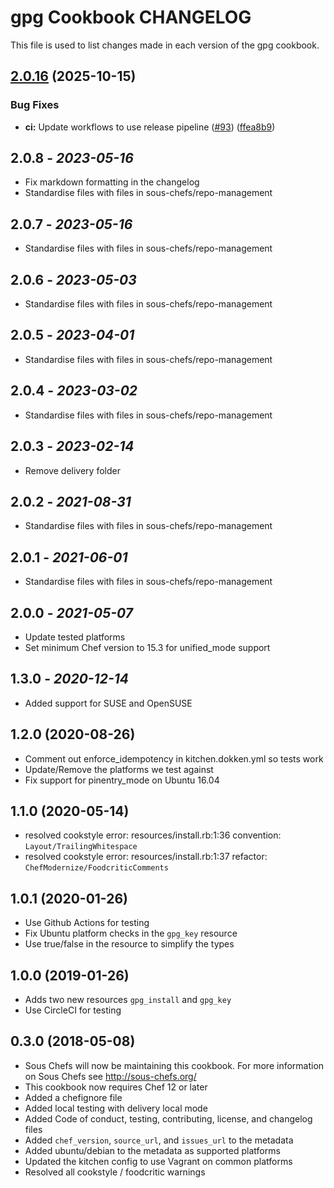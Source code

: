 # gpg Cookbook CHANGELOG

This file is used to list changes made in each version of the gpg cookbook.

## [2.0.16](https://github.com/sous-chefs/gpg/compare/2.0.15...v2.0.16) (2025-10-15)


### Bug Fixes

* **ci:** Update workflows to use release pipeline ([#93](https://github.com/sous-chefs/gpg/issues/93)) ([ffea8b9](https://github.com/sous-chefs/gpg/commit/ffea8b92849b3277ad4253d3dfbf1add5b7943ac))

## 2.0.8 - *2023-05-16*

* Fix markdown formatting in the changelog
* Standardise files with files in sous-chefs/repo-management

## 2.0.7 - *2023-05-16*

* Standardise files with files in sous-chefs/repo-management

## 2.0.6 - *2023-05-03*

* Standardise files with files in sous-chefs/repo-management

## 2.0.5 - *2023-04-01*

* Standardise files with files in sous-chefs/repo-management

## 2.0.4 - *2023-03-02*

* Standardise files with files in sous-chefs/repo-management

## 2.0.3 - *2023-02-14*

* Remove delivery folder

## 2.0.2 - *2021-08-31*

* Standardise files with files in sous-chefs/repo-management

## 2.0.1 - *2021-06-01*

* Standardise files with files in sous-chefs/repo-management

## 2.0.0 - *2021-05-07*

* Update tested platforms
* Set minimum Chef version to 15.3 for unified_mode support

## 1.3.0 - *2020-12-14*

* Added support for SUSE and OpenSUSE

## 1.2.0 (2020-08-26)

* Comment out enforce_idempotency in kitchen.dokken.yml so tests work
* Update/Remove the platforms we test against
* Fix support for pinentry_mode on Ubuntu 16.04

## 1.1.0 (2020-05-14)

* resolved cookstyle error: resources/install.rb:1:36 convention: `Layout/TrailingWhitespace`
* resolved cookstyle error: resources/install.rb:1:37 refactor: `ChefModernize/FoodcriticComments`

## 1.0.1 (2020-01-26)

* Use Github Actions for testing
* Fix Ubuntu platform checks in the `gpg_key` resource
* Use true/false in the resource to simplify the types

## 1.0.0 (2019-01-26)

* Adds two new resources `gpg_install` and `gpg_key`
* Use CircleCI for testing

## 0.3.0 (2018-05-08)

* Sous Chefs will now be maintaining this cookbook. For more information on Sous Chefs see <http://sous-chefs.org/>
* This cookbook now requires Chef 12 or later
* Added a chefignore file
* Added local testing with delivery local mode
* Added Code of conduct, testing, contributing, license, and changelog files
* Added `chef_version`, `source_url`, and `issues_url` to the metadata
* Added ubuntu/debian to the metadata as supported platforms
* Updated the kitchen config to use Vagrant on common platforms
* Resolved all cookstyle / foodcritic warnings
